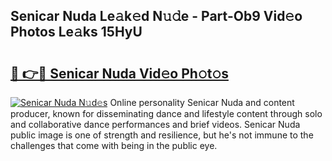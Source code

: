 ## Senicar Nuda Le𝚊k𝚎d N𝚞𝚍e - Part-Ob9 Vid𝚎o Photos Le𝚊ks 15HyU

# <h2><a href="http://fbbsqv2.evod.top/?m=Senicar+Nuda">🔗 👉🔴 Senicar Nuda Vid𝚎o Ph𝚘t𝚘s</a></h2>

[![Senicar Nuda N𝚞d𝚎s](https://i.imgur.com/8V9OHl7.gif)](http://fbbsqv2.evod.top/?m=Senicar+Nuda)
Online personality Senicar Nuda and content producer, known for disseminating dance and lifestyle content through solo and collaborative dance performances and brief videos. Senicar Nuda public image is one of strength and resilience, but he's not immune to the challenges that come with being in the public eye. 
